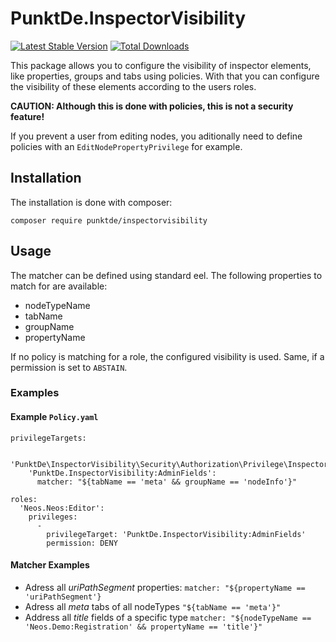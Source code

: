 # PunktDe.InspectorVisibility

[![Latest Stable Version](https://poser.pugx.org/punktde/inspectorvisibility/v/stable)](https://packagist.org/packages/punktde/inspectorvisibility) [![Total Downloads](https://poser.pugx.org/punktde/inspectorvisibility/downloads)](https://packagist.org/packages/punktde/inspectorvisibility)

This package allows you to configure the visibility of inspector elements, like properties, groups and tabs using policies. With that you can configure the visibility of these elements according to the users roles.

**CAUTION: Although this is done with policies, this is not a security feature!**

If you prevent a user from editing nodes, you aditionally need to define policies with an `EditNodePropertyPrivilege` for example.

## Installation

The installation is done with composer:

	composer require punktde/inspectorvisibility
	
## Usage

The matcher can be defined using standard eel. The following properties to match for are available: 

* nodeTypeName
* tabName
* groupName
* propertyName

If no policy is matching for a role, the configured visibility is used. Same, if a permission is set to `ABSTAIN`.

### Examples

#### Example `Policy.yaml`

```
privilegeTargets:

  'PunktDe\InspectorVisibility\Security\Authorization\Privilege\InspectorVisibilityPrivilege':
    'PunktDe.InspectorVisibility:AdminFields':
      matcher: "${tabName == 'meta' && groupName == 'nodeInfo'}"

roles:
  'Neos.Neos:Editor':
    privileges:
      -
        privilegeTarget: 'PunktDe.InspectorVisibility:AdminFields'
        permission: DENY
```

#### Matcher Examples

* Adress all *uriPathSegment* properties: `matcher: "${propertyName == 'uriPathSegment'}`
* Adress all *meta* tabs of all nodeTypes `"${tabName == 'meta'}"`
* Address all *title* fields of a specific type `matcher: "${nodeTypeName == 'Neos.Demo:Registration' && propertyName == 'title'}"`




